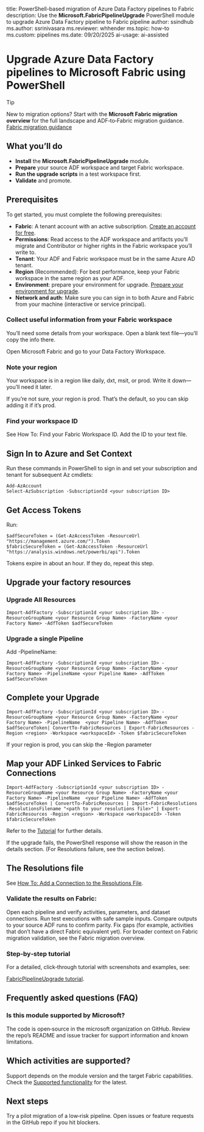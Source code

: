 title: PowerShell-based migration of Azure Data Factory pipelines to Fabric
description: Use the **Microsoft.FabricPipelineUpgrade** PowerShell module to upgrade Azure Data Factory pipeline to Fabric pipeline
author: ssindhub
ms.author: ssrinivasara
ms.reviewer: whhender
ms.topic: how-to
ms.custom: pipelines
ms.date: 09/20/2025
ai-usage: ai-assisted

# Upgrade Azure Data Factory pipelines to Microsoft Fabric using PowerShell
> [!TIP]
> New to migration options? Start with the **Microsoft Fabric migration overview** for the full landscape and ADF‑to‑Fabric migration guidance. [Fabric migration guidance](fabric/fundamentals/migration.md)
## What you’ll do

- **Install** the **Microsoft.FabricPipelineUpgrade** module.
- **Prepare** your source ADF workspace and target Fabric workspace.
- **Run the upgrade scripts** in a test workspace first.
- **Validate** and promote.

## Prerequisites

To get started, you must complete the following prerequisites:

- **Fabric**: A tenant account with an active subscription. [Create an account for free](../fundamentals/fabric-trial.md).
- **Permissions**: Read access to the ADF workspace and artifacts you’ll migrate and Contributor or higher rights in the Fabric workspace you’ll write to.
- **Tenant**: Your ADF and Fabric workspace must be in the same Azure AD tenant.
- **Region** (Recommended): For best performance, keep your Fabric workspace in the same region as your ADF.
- **Environment**: prepare your environment for upgrade. [Prepare your environment for upgrade](migrate-pipelines-prepare-your-environment-for-upgrade.md).
- **Network and auth**: Make sure you can sign in to both Azure and Fabric from your machine (interactive or service principal).

### Collect useful information from your Fabric workspace

You’ll need some details from your workspace. Open a blank text file—you’ll copy the info there.

Open Microsoft Fabric and go to your Data Factory Workspace.

### Note your region
Your workspace is in a region like daily, dxt, msit, or prod. Write it down—you’ll need it later.

If you’re not sure, your region is prod. That’s the default, so you can skip adding it if it’s prod.

### Find your workspace ID
See How To: Find your Fabric Workspace ID. Add the ID to your text file.

## Sign In to Azure and Set Context
Run these commands in PowerShell to sign in and set your subscription and tenant for subsequent Az cmdlets:
```
Add-AzAccount 
Select-AzSubscription -SubscriptionId <your subscription ID>
```

## Get Access Tokens
Run:
```
$adfSecureToken = (Get-AzAccessToken -ResourceUrl "https://management.azure.com/").Token
$fabricSecureToken = (Get-AzAccessToken -ResourceUrl "https://analysis.windows.net/powerbi/api").Token
```

Tokens expire in about an hour. If they do, repeat this step.

## Upgrade your factory resources
### Upgrade All Resources
```
Import-AdfFactory -SubscriptionId <your subscription ID> -ResourceGroupName <your Resource Group Name> -FactoryName <your Factory Name> -AdfToken $adfSecureToken
```
### Upgrade a single Pipeline
Add -PipelineName:
```
Import-AdfFactory -SubscriptionId <your subscription ID> -ResourceGroupName <your Resource Group Name> -FactoryName <your Factory Name> -PipelineName <your Pipeline Name> -AdfToken $adfSecureToken
```
## Complete your Upgrade

```
Import-AdfFactory -SubscriptionId <your subscription ID> -ResourceGroupName <your Resource Group Name> -FactoryName <your Factory Name> -PipelineName  <your Pipeline Name> -AdfToken $adfSecureToken| ConvertTo-FabricResources | Export-FabricResources -Region <region> -Workspace <workspaceId> -Token $fabricSecureToken
```
If your region is prod, you can skip the -Region parameter

## Map your ADF Linked Services to Fabric Connections

```
Import-AdfFactory -SubscriptionId <your subscription ID> -ResourceGroupName <your Resource Group Name> -FactoryName <your Factory Name> -PipelineName  <your Pipeline Name> -AdfToken $adfSecureToken | ConvertTo-FabricResources | Import-FabricResolutions -ResolutionsFilename "<path to your resolutions file>" | Export-FabricResources -Region <region> -Workspace <workspaceId> -Token $fabricSecureToken
```
Refer to the [Tutorial](migrate-pipelines-powershell-upgrade-module-tutorial.md) for further details.

If the upgrade fails, the PowerShell response will show the reason in the details section.
(For Resolutions failure, see the section below).

## The Resolutions file
See [How To: Add a Connection to the Resolutions File](migrate-pipelines-powershell-upgrade-module-how-to-add-a-connection-to-the-resolutions-file).

### Validate the results on Fabric:

Open each pipeline and verify activities, parameters, and dataset connections.
Run test executions with safe sample inputs.
Compare outputs to your source ADF runs to confirm parity.
Fix gaps (for example, activities that don’t have a direct Fabric equivalent yet).
For broader context on Fabric migration validation, see the Fabric migration overview. 

### Step‑by‑step tutorial

For a detailed, click‑through tutorial with screenshots and examples, see:

[FabricPipelineUpgrade tutorial](migrate-pipelines-powershell-upgrade-module-tutorial.md).

## Frequently asked questions (FAQ)

### Is this module supported by Microsoft?

The code is open‑source in the microsoft organization on GitHub. Review the repo’s README and issue tracker for support information and known limitations. 

## Which activities are supported?
Support depends on the module version and the target Fabric capabilities. Check the [Supported functionality](migrate-pipelines-powershell-upgrade-module-supported-functionality) for the latest.

## Next steps

Try a pilot migration of a low‑risk pipeline.
Open issues or feature requests in the GitHub repo if you hit blockers.

